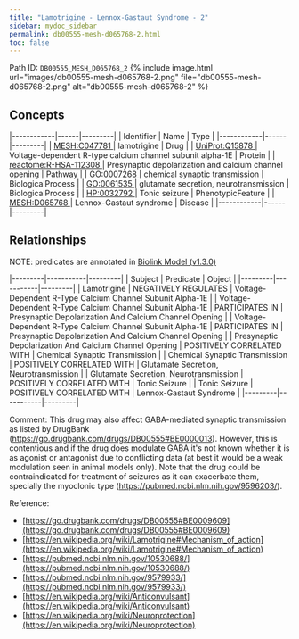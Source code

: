 ```yaml
---
title: "Lamotrigine - Lennox-Gastaut Syndrome - 2"
sidebar: mydoc_sidebar
permalink: db00555-mesh-d065768-2.html
toc: false 
---
```



Path ID: `DB00555_MESH_D065768_2`
{% include image.html url="images/db00555-mesh-d065768-2.png" file="db00555-mesh-d065768-2.png" alt="db00555-mesh-d065768-2" %}

## Concepts

|------------|------|---------|
| Identifier | Name | Type    |
|------------|------|---------|
| <a href="https://identifiers.org/MESH:C047781">MESH:C047781 </a> | lamotrigine | Drug |
| <a href="https://identifiers.org/UniProt:Q15878">UniProt:Q15878 </a> | Voltage-dependent R-type calcium channel subunit alpha-1E | Protein |
| <a href="https://identifiers.org/reactome:R-HSA-112308">reactome:R-HSA-112308 </a> | Presynaptic depolarization and calcium channel opening | Pathway |
| <a href="https://identifiers.org/GO:0007268">GO:0007268 </a> | chemical synaptic transmission | BiologicalProcess |
| <a href="https://identifiers.org/GO:0061535">GO:0061535 </a> | glutamate secretion, neurotransmission | BiologicalProcess |
| <a href="https://identifiers.org/HP:0032792">HP:0032792 </a> | Tonic seizure | PhenotypicFeature |
| <a href="https://identifiers.org/MESH:D065768">MESH:D065768 </a> | Lennox-Gastaut syndrome | Disease |
|------------|------|---------|

## Relationships


NOTE: predicates are annotated in <a href="https://github.com/biolink/biolink-model/releases/tag/v1.3.0">Biolink Model (v1.3.0)</a>

|---------|-----------|---------|
| Subject | Predicate | Object  |
|---------|-----------|---------|
| Lamotrigine | NEGATIVELY REGULATES | Voltage-Dependent R-Type Calcium Channel Subunit Alpha-1E |
| Voltage-Dependent R-Type Calcium Channel Subunit Alpha-1E | PARTICIPATES IN | Presynaptic Depolarization And Calcium Channel Opening |
| Voltage-Dependent R-Type Calcium Channel Subunit Alpha-1E | PARTICIPATES IN | Presynaptic Depolarization And Calcium Channel Opening |
| Presynaptic Depolarization And Calcium Channel Opening | POSITIVELY CORRELATED WITH | Chemical Synaptic Transmission |
| Chemical Synaptic Transmission | POSITIVELY CORRELATED WITH | Glutamate Secretion, Neurotransmission |
| Glutamate Secretion, Neurotransmission | POSITIVELY CORRELATED WITH | Tonic Seizure |
| Tonic Seizure | POSITIVELY CORRELATED WITH | Lennox-Gastaut Syndrome |
|---------|-----------|---------|

Comment: This drug may also affect GABA-mediated synaptic transmission as listed by DrugBank (https://go.drugbank.com/drugs/DB00555#BE0000013). However, this is contentious and if the drug does modulate GABA it's not known whether it is as agonist or antagonist due to conflicting data (at best it would be a weak modulation seen in animal models only). Note that the drug could be contraindicated for treatment of seizures as it can exacerbate them, specially the myoclonic type (https://pubmed.ncbi.nlm.nih.gov/9596203/).

Reference: 
  - [https://go.drugbank.com/drugs/DB00555#BE0009609](https://go.drugbank.com/drugs/DB00555#BE0009609)
  - [https://en.wikipedia.org/wiki/Lamotrigine#Mechanism_of_action](https://en.wikipedia.org/wiki/Lamotrigine#Mechanism_of_action)
  - [https://pubmed.ncbi.nlm.nih.gov/10530688/](https://pubmed.ncbi.nlm.nih.gov/10530688/)
  - [https://pubmed.ncbi.nlm.nih.gov/9579933/](https://pubmed.ncbi.nlm.nih.gov/9579933/)
  - [https://en.wikipedia.org/wiki/Anticonvulsant](https://en.wikipedia.org/wiki/Anticonvulsant)
  - [https://en.wikipedia.org/wiki/Neuroprotection](https://en.wikipedia.org/wiki/Neuroprotection)
